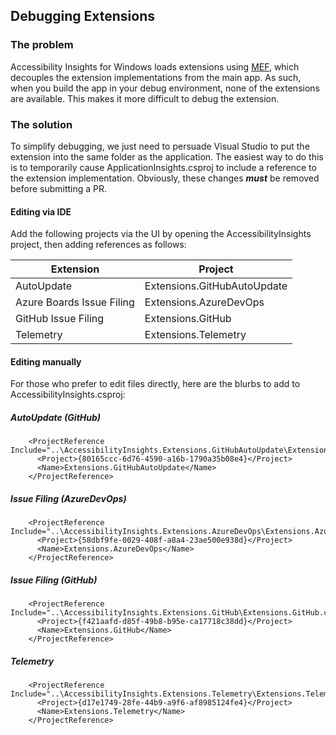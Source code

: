 ## Debugging Extensions

### The problem
Accessibility Insights for Windows loads extensions using [MEF](https://docs.microsoft.com/en-us/dotnet/framework/mef/), which decouples the extension implementations from the main app. As such, when you build the app in your debug environment, none of the extensions are available. This makes it more difficult to debug the extension. 

### The solution
To simplify debugging, we just need to persuade Visual Studio to put the extension into the same folder as the application. The easiest way to do this is to temporarily cause ApplicationInsights.csproj to include a reference to the extension implementation. Obviously, these changes ***must*** be removed before submitting a PR.

#### Editing via IDE
Add the following projects via the UI by opening the AccessibilityInsights project, then adding references as follows:

Extension | Project
--- | ---
AutoUpdate | Extensions.GitHubAutoUpdate
Azure Boards Issue Filing | Extensions.AzureDevOps
GitHub Issue Filing | Extensions.GitHub
Telemetry | Extensions.Telemetry

#### Editing manually
For those who prefer to edit files directly, here are the blurbs to add to AccessibilityInsights.csproj:

##### AutoUpdate (GitHub)
```
    <ProjectReference Include="..\AccessibilityInsights.Extensions.GitHubAutoUpdate\Extensions.GitHubAutoUpdate.csproj">
      <Project>{80165ccc-6d76-4590-a16b-1790a35b08e4}</Project>
      <Name>Extensions.GitHubAutoUpdate</Name>
    </ProjectReference>
```

##### Issue Filing (AzureDevOps)
```
    <ProjectReference Include="..\AccessibilityInsights.Extensions.AzureDevOps\Extensions.AzureDevOps.csproj">
      <Project>{58dbf9fe-0029-408f-a8a4-23ae500e938d}</Project>
      <Name>Extensions.AzureDevOps</Name>
    </ProjectReference>
```

##### Issue Filing (GitHub)
```
    <ProjectReference Include="..\AccessibilityInsights.Extensions.GitHub\Extensions.GitHub.csproj">
      <Project>{f421aafd-d85f-49b8-b95e-ca17718c38dd}</Project>
      <Name>Extensions.GitHub</Name>
    </ProjectReference>
```

##### Telemetry
```
    <ProjectReference Include="..\AccessibilityInsights.Extensions.Telemetry\Extensions.Telemetry.csproj">
      <Project>{d17e1749-28fe-44b9-a9f6-af8985124fe4}</Project>
      <Name>Extensions.Telemetry</Name>
    </ProjectReference>
```